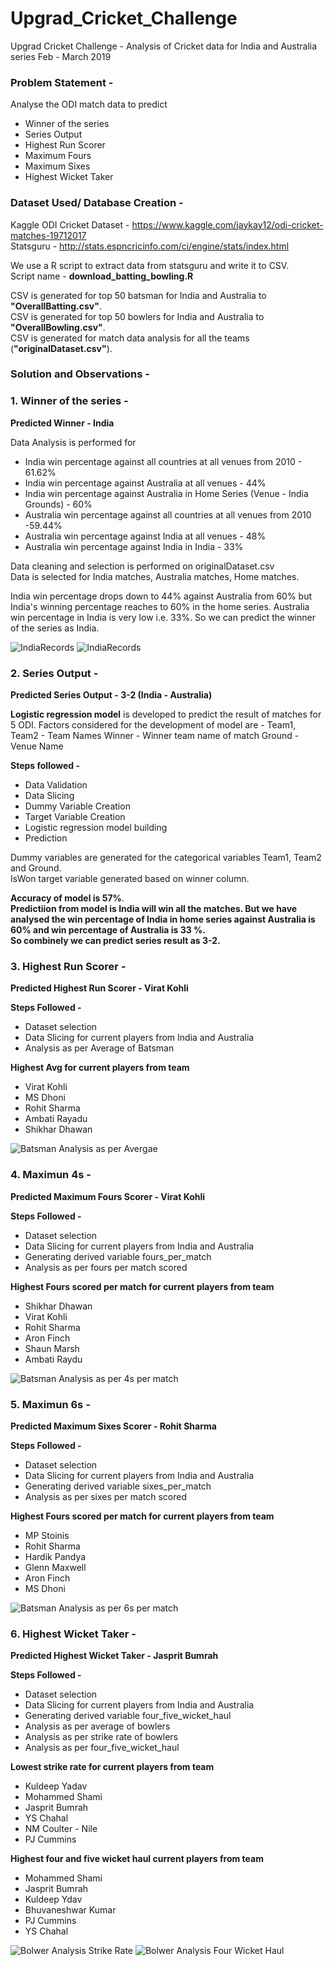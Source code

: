 # Upgrad_Cricket_Challenge
Upgrad Cricket Challenge - Analysis of Cricket data for India and Australia series Feb - March 2019

### Problem Statement - 
Analyse the ODI match data to predict
- Winner of the series
- Series Output
- Highest Run Scorer
- Maximum Fours 
- Maximum Sixes
- Highest Wicket Taker

### Dataset Used/ Database Creation -
Kaggle ODI Cricket Dataset - https://www.kaggle.com/jaykay12/odi-cricket-matches-19712017<br/>
Statsguru - http://stats.espncricinfo.com/ci/engine/stats/index.html

We use a R script to extract data from statsguru and write it to CSV.<br>
Script name - **download_batting_bowling.R**

CSV is generated for top 50 batsman for India and Australia to **"OverallBatting.csv"**.<br/>
CSV is generated for top 50 bowlers for India and Australia to **"OverallBowling.csv"**.<br/>
CSV is generated for match data analysis for all the teams (**"originalDataset.csv"**).<br/>

### Solution and Observations -
### 1. Winner of the series - 

**Predicted Winner - India**

Data Analysis is performed for 
- India win percentage against all countries at all venues from 2010 - 61.62%
- India win percentage against Australia at all venues - 44%
- India win percentage against Australia in Home Series (Venue - India Grounds) - 60%
- Australia win percentage against all countries at all venues from 2010 -59.44%
- Australia win percentage against India at all venues - 48%
- Australia win percentage against India in India - 33%

Data cleaning and selection is performed on originalDataset.csv<br/>
Data is selected for India matches, Australia matches, Home matches.<br/>

India win percentage drops down to 44% against Australia from 60% but India's winning percentage reaches to 60% in the home series.
Australia win percentage in India is very low i.e. 33%.
So we can predict the winner of the series as India.

![IndiaRecords](https://github.com/ameykarmarkar/Upgrad_Cricket_Challenge/blob/master/IndiaRecords.PNG)
![IndiaRecords](https://github.com/ameykarmarkar/Upgrad_Cricket_Challenge/blob/master/IndiaWinPerYear.PNG)

### 2. Series Output -

**Predicted Series Output - 3-2 (India - Australia)**

**Logistic regression model** is developed to predict the result of matches for 5 ODI. 
Factors considered for the development of model are -
Team1, Team2 - Team Names
Winner - Winner team name of match
Ground - Venue Name

**Steps followed -** 
- Data Validation
- Data Slicing
- Dummy Variable Creation
- Target Variable Creation
- Logistic regression model building
- Prediction

Dummy variables are generated for the categorical variables Team1, Team2 and Ground.<br/>
IsWon target variable generated based on winner column.

**Accuracy of model is 57%**.<br/>
**Predictiion from model is India will win all the matches. But we have analysed the win percentage of India in home series against Australia is 60% and win percentage of Australia is 33 %.<br/>
So combinely we can predict series result as 3-2.** 

### 3. Highest Run Scorer -
**Predicted Highest Run Scorer - Virat Kohli**

**Steps Followed -** 
- Dataset selection
- Data Slicing for current players from India and Australia
- Analysis as per Average of Batsman 

**Highest Avg for current players from team**
- Virat Kohli
- MS Dhoni
- Rohit Sharma
- Ambati Rayadu
- Shikhar Dhawan

![Batsman Analysis as per Avergae](https://github.com/ameykarmarkar/Upgrad_Cricket_Challenge/blob/master/BatsmanAverageAnalysis.png)

### 4. Maximun 4s -
**Predicted Maximum Fours Scorer - Virat Kohli**

**Steps Followed -** 
- Dataset selection
- Data Slicing for current players from India and Australia
- Generating derived variable fours_per_match
- Analysis as per fours per match scored

**Highest Fours scored per match for current players from team**
- Shikhar Dhawan
- Virat Kohli
- Rohit Sharma
- Aron Finch
- Shaun Marsh
- Ambati Raydu

![Batsman Analysis as per 4s per match](https://github.com/ameykarmarkar/Upgrad_Cricket_Challenge/blob/master/FoursPerMatchAnalysis.png)

### 5. Maximun 6s -
**Predicted Maximum Sixes Scorer - Rohit Sharma**

**Steps Followed -** 
- Dataset selection
- Data Slicing for current players from India and Australia
- Generating derived variable sixes_per_match
- Analysis as per sixes per match scored

**Highest Fours scored per match for current players from team**
- MP Stoinis
- Rohit Sharma
- Hardik Pandya
- Glenn Maxwell
- Aron Finch
- MS Dhoni

![Batsman Analysis as per 6s per match](https://github.com/ameykarmarkar/Upgrad_Cricket_Challenge/blob/master/SixesPerMatchAnalysis.png)

### 6. Highest Wicket Taker -
**Predicted Highest Wicket Taker - Jasprit Bumrah**

**Steps Followed -** 
- Dataset selection
- Data Slicing for current players from India and Australia
- Generating derived variable four_five_wicket_haul
- Analysis as per average of bowlers
- Analysis as per strike rate of bowlers
- Analysis as per four_five_wicket_haul

**Lowest strike rate for current players from team**
- Kuldeep Yadav
- Mohammed Shami
- Jasprit Bumrah
- YS Chahal
- NM Coulter - Nile
- PJ Cummins

**Highest four and five wicket haul current players from team**
- Mohammed Shami
- Jasprit Bumrah
- Kuldeep Ydav
- Bhuvaneshwar Kumar
- PJ Cummins
- YS Chahal

![Bolwer Analysis Strike Rate](https://github.com/ameykarmarkar/Upgrad_Cricket_Challenge/blob/master/BowlersStrkeRateAnalysis.png)
![Bolwer Analysis Four Wicket Haul](https://github.com/ameykarmarkar/Upgrad_Cricket_Challenge/blob/master/FourAndFiveWicketAnalysis.png)



